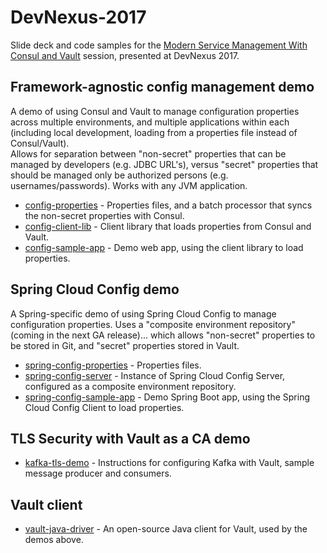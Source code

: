 DevNexus-2017
=============
Slide deck and code samples for the 
[Modern Service Management With Consul and Vault](http://devnexus.com/s/devnexus2017/presentations/17234) session, 
presented at DevNexus 2017.

Framework-agnostic config management demo
-----------------------------------------
A demo of using Consul and Vault to manage configuration properties across multiple environments, and multiple 
applications within each (including local development, loading from a properties file instead of Consul/Vault).  
Allows for separation between "non-secret" properties that can be managed by developers (e.g. JDBC URL's), versus
"secret" properties that should be managed only be authorized persons (e.g. usernames/passwords).  Works with any 
JVM application.

* [config-properties](https://github.com/steve-perkins/config-properties) - Properties files, and a batch processor 
  that syncs the non-secret properties with Consul.
* [config-client-lib](https://github.com/steve-perkins/config-client-lib) - Client library that loads properties from 
  Consul and Vault.
* [config-sample-app](https://github.com/steve-perkins/config-sample-app) - Demo web app, using the client library to 
  load properties.

Spring Cloud Config demo
------------------------
A Spring-specific demo of using Spring Cloud Config to manage configuration properties.  Uses a "composite environment 
repository" (coming in the next GA release)... which allows "non-secret" properties to be stored in Git, and "secret" 
properties stored in Vault.

* [spring-config-properties](https://github.com/steve-perkins/spring-config-properties) - Properties files.
* [spring-config-server](https://github.com/steve-perkins/spring-config-server) - Instance of Spring Cloud Config 
  Server, configured as a composite environment repository.
* [spring-config-sample-app](https://github.com/steve-perkins/spring-config-sample-app) - Demo Spring Boot app, using 
  the Spring Cloud Config Client to load properties.

TLS Security with Vault as a CA demo
------------------------------------
* [kafka-tls-demo](https://github.com/steve-perkins/kafka-tls-demo) - Instructions for configuring Kafka with Vault, 
  sample message producer and consumers.

Vault client
------------
* [vault-java-driver](https://github.com/BetterCloud/vault-java-driver) - An open-source Java client for Vault, used 
  by the demos above.

